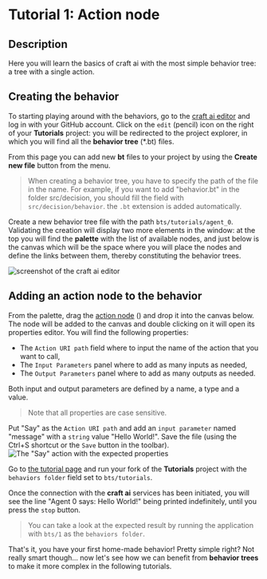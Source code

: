 # Tutorial 1: Action node #

## Description ##

Here you will learn the basics of craft ai with the most simple behavior tree: a tree with a single action.

## Creating the behavior ##

To starting playing around with the behaviors, go to the [craft ai editor](http://editor.craft.ai/) and log in with your GitHub account.
Click on the `edit` (pencil) icon on the right of your **Tutorials** project: you will be redirected to the project explorer, in which you will find all the **behavior tree** (*.bt) files.

From this page you can add new **bt** files to your project by using the **Create new file** button from the menu.

> When creating a behavior tree, you have to specify the path of the file in the name. For example, if you want to add "behavior.bt" in the folder src/decision, you should fill the field with `src/decision/behavior`. the `.bt` extension is added automatically.

Create a new behavior tree file with the path `bts/tutorials/agent_0`. Validating the creation will display two more elements in the window: at the top you will find the **palette** with the list of available nodes, and just below is the canvas which will be the space where you will place the nodes and define the links between them, thereby constituting the behavior trees.

![screenshot of the craft ai editor](https://raw.githubusercontent.com/craft-ai/tutorials/master/doc/1/workbench.png "Palette and canvas")

## Adding an action node to the behavior ##

From the palette, drag the [action node](http://doc.craft.ai/behaviors/action/index.html) (<span class='craft-node-action'></span>) and drop it into the canvas below. The node will be added to the canvas and double clicking on it will open its properties editor. You will find the following properties:

- The `Action URI path` field where to input the name of the action that you want to call,
- The `Input Parameters` panel where to add as many inputs as needed,
- The `Output Parameters` panel where to add as many outputs as needed.

Both input and output parameters are defined by a name, a type and a value.

> Note that all properties are case sensitive.

Put "Say" as the `Action URI path` and add an `input parameter` named "message" with a `string` value "Hello World!". Save the file (using the Ctrl+S shortcut or the `Save` button in the toolbar).
![The "Say" action with the expected properties](https://raw.githubusercontent.com/craft-ai/tutorials/master/doc/1/SayActionProperties.png "'Say' action properties")

Go to [the tutorial page](http://www.craft.ai/tutorials/) and run your fork of the **Tutorials** project with the `behaviors folder` field set to `bts/tutorials`.

Once the connection with the **craft ai** services has been initiated, you will see the line "Agent 0 says: Hello World!" being printed indefinitely, until you press the `stop` button.

> You can take a look at the expected result by running the application with `bts/1` as the `behaviors folder`.

That's it, you have your first home-made behavior! Pretty simple right? Not really smart though... now let's see how we can benefit from **behavior trees** to make it more complex in the following tutorials.
